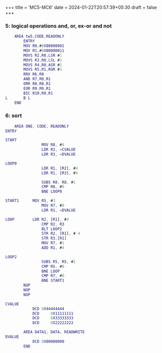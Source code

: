 +++
title = 'MC5-MC6'
date = 2024-01-22T20:57:39+05:30
draft = false
+++


###  5: logical operations and, or, ex-or and not
```matlab
	AREA tw5,CODE,READONLY
		ENTRY
		MOV R0,#0X80000002
		MOV R1,#0X80000011
		MOVS R2,R0,LSR #1
		MOVS R3,R0,LSL #1
		MOVS R4,R0,ASR #1
		MOVS R5,R1,ROR #1
		RRX R6,R0
		AND R7,R0,R1
		ORR R8,R0,R1
		EOR R9,R0,R1
		BIC R10,R0,R1
L		B L
	END
```
### 6: sort

```matlab
	AREA ONE, CODE, READONLY
ENTRY

START
				MOV R8, #4
				LDR R2, =CVALUE
				LDR R3, =DVALUE

LOOP0
				LDR R1, [R2], #4
				LDR R1, [R3], #4

				SUBS R8, R8, #1
				CMP R8, #0
				BNE LOOP0

START1		MOV R5, #3
				MOV R7, #0
				LDR R1, =DVALUE

LOOP		LDR R2, [R1], #4
				CMP R2, R3
				BLT LOOP2
				STR R2, [R1], #-4
				STR R3,[R1]
				MOV R7, #1
				ADD R1, #4

LOOP2
				SUBS R5, R5, #1
				CMP R5, #0
				BNE LOOP
				CMP R7, #0
				BNE START1
		NOP
		NOP
		NOP

CVALUE
			DCD 0X44444444
			DCD 	0X11111111
			DCD 	0X33333333
			DCD 	0X22222222

		AREA DATA1, DATA, READWRITE
DVALUE
			DCD 0X00000000
		END
```